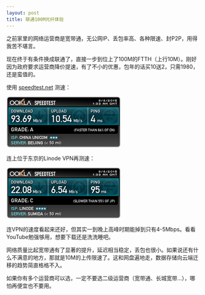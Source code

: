 ```yaml
---
layout: post
title: 联通100M光纤体验
---
```


之前家里的网络运营商是宽带通，无公网IP、丢包率高、各种限速、封P2P，用得我苦不堪言。

现在终于有条件换成联通了，直接一步到位上了100M的FTTH（上行10M）。刚好因为政府要求运营商降价提速，有了不小的优惠，包年的话买10送2，只需1980，还是蛮值的。

使用 [speedtest.net](http://www.speedtest.net/) 测速：

![without VPN](/public/img/2015/speedtest-without-vpn.png)

连上位于东京的Linode VPN再测速：

![with VPN](/public/img/2015/speedtest-with-vpn.png)

连VPN的速度看起来还好，但其实一到晚上高峰时期能掉到只有4-5Mbps。看看YouTube勉强够用，想要下载还是洗洗睡吧。

网络质量比起宽带通有了显著的提升，延迟相当稳定，丢包也很小。如果说还有什么不满意的地方，那就是10M的上传限速了。这和网盘遍地走，数据存储向云端迁移的趋势简直格格不入。

如果你有多个运营商可以选，一定不要选二级运营商（宽带通、长城宽带…），哪怕再便宜也不要用。
